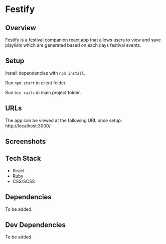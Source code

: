 # Festify

## Overview
Festify is a festival companion react app that allows users to view and save playlists which are generated based on each days festival events.

## Setup

Install dependencies with `npm install`.

Run `npm start` in client folder.

Run `bin rails` in main project folder.

## URLs
The app can be viewed at the following URL once setup:
http://localhost:3000/

## Screenshots

## Tech Stack 
- React 
- Ruby
- CSS/SCSS

## Dependencies
To be added. 

## Dev Dependencies 
To be added.
